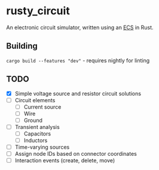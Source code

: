 # rusty_circuit

An electronic circuit simulator, written using an [ECS](https://en.wikipedia.org/wiki/Entity%E2%80%93component%E2%80%93system) in Rust.

## Building

`cargo build --features "dev"` - requires nightly for linting

## TODO

- [x] Simple voltage source and resistor circuit solutions
- [ ] Circuit elements
    - [ ] Current source
    - [ ] Wire
    - [ ] Ground
- [ ] Transient analysis
    - [ ] Capacitors
    - [ ] Inductors
- [ ] Time-varying sources
- [ ] Assign node IDs based on connector coordinates
- [ ] Interaction events (create, delete, move)
